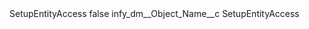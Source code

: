 <?xml version="1.0" encoding="UTF-8"?>
<CustomMetadata xmlns="http://soap.sforce.com/2006/04/metadata" xmlns:xsi="http://www.w3.org/2001/XMLSchema-instance" xmlns:xsd="http://www.w3.org/2001/XMLSchema">
    <label>SetupEntityAccess</label>
    <protected>false</protected>
    <values>
        <field>infy_dm__Object_Name__c</field>
        <value xsi:type="xsd:string">SetupEntityAccess</value>
    </values>
</CustomMetadata>
